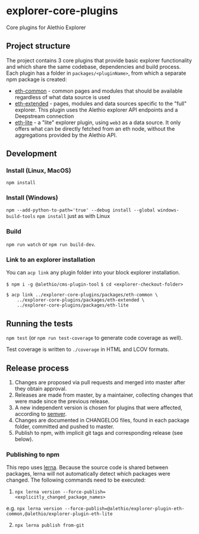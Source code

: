 # explorer-core-plugins

Core plugins for Alethio Explorer

## Project structure

The project contains 3 core plugins that provide basic explorer functionality and which share the same codebase, dependencies and build process. Each plugin has a folder in `packages/<pluginName>`, from which a separate npm package is created:

- [eth-common](./packages/eth-common/README.md) - common pages and modules that should be available regardless of what data source is used
- [eth-extended](./packages/eth-extended/README.md) - pages, modules and data sources specific to the "full" explorer. This plugin uses the Alethio explorer API endpoints and a Deepstream connection
- [eth-lite](./packages/eth-lite/README.md) - a "lite" explorer plugin, using `web3` as a data source. It only offers what can be directly fetched from an eth node, without the aggregations provided by the Alethio API.

## Development

### Install (Linux, MacOS)

`npm install`

### Install (Windows)

`npm --add-python-to-path='true' --debug install --global windows-build-tools`
`npm install` just as with Linux

### Build

`npm run watch` or `npm run build-dev`.

### Link to an explorer installation

You can `acp link` any plugin folder into your block explorer installation.

`$ npm i -g @alethio/cms-plugin-tool`
`$ cd <explorer-checkout-folder>`
```
$ acp link ../explorer-core-plugins/packages/eth-common \
    ../explorer-core-plugins/packages/eth-extended \
    ../explorer-core-plugins/packages/eth-lite
```

## Running the tests

`npm test` (or `npm run test-coverage` to generate code coverage as well).

Test coverage is written to `./coverage` in HTML and LCOV formats.

## Release process

1. Changes are proposed via pull requests and merged into master after they obtain approval.
2. Releases are made from master, by a maintainer, collecting changes that were made since the previous release.
3. A new independent version is chosen for plugins that were affected, according to [semver](https://semver.org/).
4. Changes are documented in CHANGELOG files, found in each package folder, committed and pushed to master.
5. Publish to npm, with implicit git tags and corresponding release (see below).

### Publishing to npm

This repo uses [lerna](https://github.com/lerna/lerna). Because the source code is shared between packages, lerna will not automatically detect which packages were changed. The following commands need to be executed:

1. `npx lerna version --force-publish=<explicitly_changed_package_names>`

e.g. `npx lerna version --force-publish=@alethio/explorer-plugin-eth-common,@alethio/explorer-plugin-eth-lite`

2. `npx lerna publish from-git`
